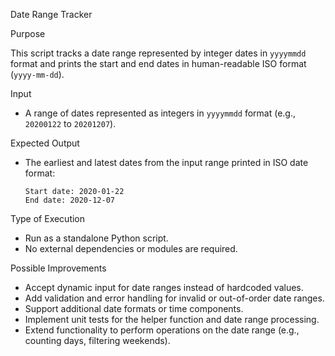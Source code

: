Date Range Tracker

Purpose

This script tracks a date range represented by integer dates in `yyyymmdd` format and prints the start and end dates in human-readable ISO format (`yyyy-mm-dd`).

Input

* A range of dates represented as integers in `yyyymmdd` format (e.g., `20200122` to `20201207`).

Expected Output

* The earliest and latest dates from the input range printed in ISO date format:

  ```
  Start date: 2020-01-22
  End date: 2020-12-07
  ```

Type of Execution

* Run as a standalone Python script.
* No external dependencies or modules are required.

Possible Improvements

* Accept dynamic input for date ranges instead of hardcoded values.
* Add validation and error handling for invalid or out-of-order date ranges.
* Support additional date formats or time components.
* Implement unit tests for the helper function and date range processing.
* Extend functionality to perform operations on the date range (e.g., counting days, filtering weekends).


